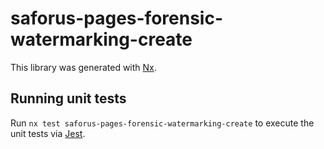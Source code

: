 # saforus-pages-forensic-watermarking-create

This library was generated with [Nx](https://nx.dev).

## Running unit tests

Run `nx test saforus-pages-forensic-watermarking-create` to execute the unit tests via [Jest](https://jestjs.io).
